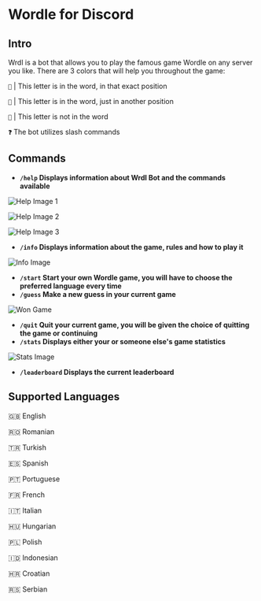 # Wordle for Discord

## Intro
Wrdl is a bot that allows you to play the famous game Wordle on any server you like.
There are 3 colors that will help you throughout the game:

`💚` | This letter is in the word, in that exact position

`💛` | This letter is in the word, just in another position

`🖤` | This letter is not in the word

**`❓`** The bot utilizes slash commands

## Commands

- **`/help` Displays information about Wrdl Bot and the commands available**

![Help Image 1](https://i.imgur.com/Tfg6K5T.png)

![Help Image 2](https://i.imgur.com/vUL68jf.png)

![Help Image 3](https://i.imgur.com/rUEolqB.png)

- **`/info` Displays information about the game, rules and how to play it**

![Info Image](https://i.imgur.com/XBXnXcl.png)

- **`/start` Start your own Wordle game, you will have to choose the preferred language every time**
- **`/guess` Make a new guess in your current game**

![Won Game](https://i.imgur.com/24z3s4J.png)

- **`/quit` Quit your current game, you will be given the choice of quitting the game or continuing**
- **`/stats` Displays either your or someone else's game statistics**

![Stats Image](https://i.imgur.com/omPKmP3.png)

- **`/leaderboard` Displays the current leaderboard**

## Supported Languages
🇬🇧 English

🇷🇴 Romanian

🇹🇷 Turkish

🇪🇸 Spanish

🇵🇹 Portuguese

🇫🇷 French

🇮🇹 Italian

🇭🇺 Hungarian

🇵🇱 Polish

🇮🇩 Indonesian

🇭🇷 Croatian

🇷🇸 Serbian